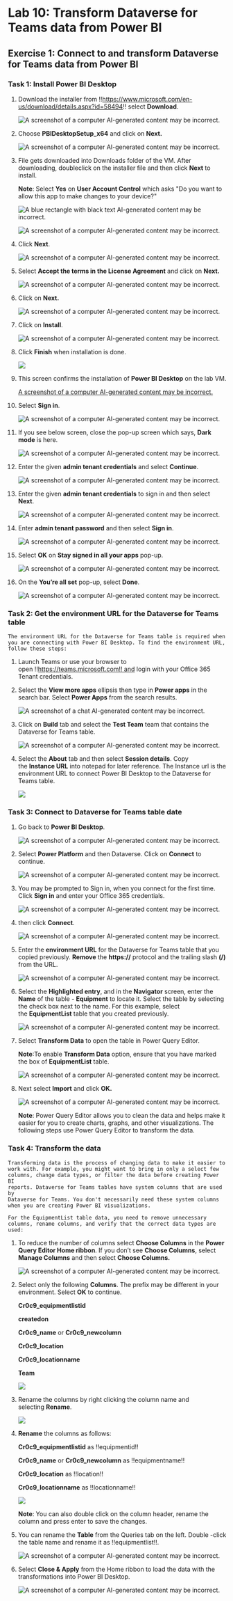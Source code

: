 # **Lab 10: Transform Dataverse for Teams data from Power BI**

## **Exercise 1: Connect to and transform Dataverse for Teams data from Power BI**

### **Task 1: Install Power BI Desktop**

1.  Download the installer
    from !!https://www.microsoft.com/en-us/download/details.aspx?id=58494!!
    select **Download**.

    ![A screenshot of a computer AI-generated content may be incorrect.](./media/image1.png)

2.  Choose **PBIDesktopSetup_x64** and click on **Next.**

    ![A screenshot of a computer AI-generated content may be incorrect.](./media/image2.png)

3.  File gets downloaded into Downloads folder of the VM. After
    downloading, doubleclick on the installer file and then click
    **Next** to install.

    **Note**: Select **Yes** on **User Account Control** which asks "Do you want to allow this app to make changes to your device?"

    ![A blue rectangle with black text AI-generated content may be incorrect.](./media/image3.png)
    
    ![A screenshot of a computer AI-generated content may be incorrect.](./media/image4.png)

5.  Click **Next**.

    ![A screenshot of a computer AI-generated content may be incorrect.](./media/image5.png)

6.  Select **Accept the terms in the License Agreement** and click on
    **Next.**

    ![A screenshot of a computer AI-generated content may be incorrect.](./media/image6.png)

7.  Click on **Next.**

    ![A screenshot of a computer AI-generated content may be incorrect.](./media/image7.png)

8.  Click on **Install**.

    ![A screenshot of a computer AI-generated content may be incorrect.](./media/image8.png)

9.  Click **Finish** when installation is done.

    ![](./media/image9.png)

10.  This screen confirms the installation of **Power BI Desktop** on the
    lab VM.

     [A screenshot of a computer AI-generated content may be incorrect.](./media/image10.png)

11. Select **Sign in**.

    ![A screenshot of a computer AI-generated content may be incorrect.](./media/image11.png)

12. If you see below screen, close the pop-up screen which says, **Dark mode** is here.
    
    ![A screenshot of a computer AI-generated content may be incorrect.](./media/image15.png)

13. Enter the given **admin tenant credentials** and select **Continue**.

    ![A screenshot of a computer AI-generated content may be incorrect.](./media/image12.1.png)

14.	Enter the given **admin tenant credentials** to sign in and then select **Next**.

    ![A screenshot of a computer AI-generated content may be incorrect.](./media/image13.1.png)

15.	Enter **admin tenant password** and then select **Sign in**.

    ![A screenshot of a computer AI-generated content may be incorrect.](./media/image14.1.png)

16.	Select **OK** on **Stay signed in all your apps** pop-up.

    ![A screenshot of a computer AI-generated content may be incorrect.](./media/image15.1.png)

17.	On the **You’re all set** pop-up, select **Done**.

    ![A screenshot of a computer AI-generated content may be incorrect.](./media/image15.1.png)
   	
### **Task 2: Get the environment URL for the Dataverse for Teams table**

    The environment URL for the Dataverse for Teams table is required when
    you are connecting with Power BI Desktop. To find the environment URL,
    follow these steps:

1.  Launch Teams or use your browser to
    open !!https://teams.microsoft.com!! and login with your Office 365
    Tenant credentials.

2.  Select the **View more apps** ellipsis then type in **Power
    apps** in the search bar. Select **Power Apps** from the search
    results.

    ![A screenshot of a chat AI-generated content may be incorrect.](./media/image17.png)

3.  Click on **Build** tab and select the **Test Team** team that
    contains the Dataverse for Teams table.

    ![A screenshot of a computer AI-generated content may be incorrect.](./media/image18.png)

4.  Select the **About** tab and then select **Session details**. Copy
    the **Instance URL** into notepad for later reference. The Instance
    url is the environment URL to connect Power BI Desktop to the
    Dataverse for Teams table.

    ![](./media/image19.png)

### **Task 3: Connect to Dataverse for Teams table date**

1.  Go back to **Power BI Desktop**.

    ![A screenshot of a computer AI-generated content may be incorrect.](./media/image20.png)

2.  Select **Power Platform** and then Dataverse. Click on
    **Connect** to continue.

    ![A screenshot of a computer AI-generated content may be incorrect.](./media/image21.png)

3.  You may be prompted to Sign in, when you connect for the first time.
    Click **Sign in** and enter your Office 365 credentials.

    ![A screenshot of a computer AI-generated content may be incorrect.](./media/image22.png)

4.  then click **Connect**.

    ![A screenshot of a computer AI-generated content may be incorrect.](./media/image23.png)

5.  Enter the **environment URL** for the Dataverse for Teams table that
    you copied previously. **Remove** the **https://** protocol and the
    trailing slash **(/)** from the URL.

    ![A screenshot of a computer AI-generated content may be incorrect.](./media/image24.png)

6.  Select the **Highlighted entry**, and in the **Navigator** screen,
    enter the **Name** of the table - **Equipment** to locate it. Select
    the table by selecting the check box next to the name. For this
    example, select the **EquipmentList** table that you created
    previously.

    ![A screenshot of a computer AI-generated content may be incorrect.](./media/image25.png)

7.  Select **Transform Data** to open the table in Power Query Editor.

    **Note**:To enable **Transform Data** option, ensure that you have marked the box of **EquipmentList** table. 

    ![A screenshot of a computer AI-generated content may be incorrect.](./media/image3.7.1.png)

8.  Next select **Import** and click **OK.**

    ![A screenshot of a computer AI-generated content may be incorrect.](./media/image27.png)

    **Note**: Power Query Editor allows you to clean the data and helps make
    it easier for you to create charts, graphs, and other visualizations.
    The following steps use Power Query Editor to transform the data.

### **Task 4: Transform the data**

    Transforming data is the process of changing data to make it easier to
    work with. For example, you might want to bring in only a select few
    columns, change data types, or filter the data before creating Power BI
    reports. Dataverse for Teams tables have system columns that are used by
    Dataverse for Teams. You don't necessarily need these system columns
    when you are creating Power BI visualizations.
    
    For the EquipmentList table data, you need to remove unnecessary
    columns, rename columns, and verify that the correct data types are
    used:

1.  To reduce the number of columns select **Choose Columns** in the **Power Query
    Editor Home ribbon**. If you don’t see
    **Choose Columns**, select **Manage Columns** and then select
    **Choose Columns.**

    ![A screenshot of a computer AI-generated content may be incorrect.](./media/image28.png)

2.  Select only the following **Columns**. The prefix may be different
    in your environment. Select **OK** to continue.

     **Cr0c9_equipmentlistid**
    
     **createdon**
    
     **Cr0c9_name** or **Cr0c9_newcolumn**
    
     **Cr0c9_location**
    
     **Cr0c9_locationname**
    
     **Team**
    
     ![](./media/image29.png)

3.  Rename the columns by right clicking the column name and
    selecting **Rename**.

    ![](./media/image30.png)

4.  **Rename** the columns as follows:

     **Cr0c9_equipmentlistid** as !!equipmentid!!
    
     **Cr0c9_name** or **Cr0c9_newcolumn** as !!equipmentname!!
    
     **Cr0c9_location** as !!location!!
    
     **Cr0c9_locationname** as !!locationname!!
    
     ![](./media/image31.png)

    **Note**: You can also double click on the column header, rename the
    column and press enter to save the changes.

5.  You can rename the **Table** from the Queries tab on the left.
    Double -click the table name and rename it as !!equipmentlist!!.

    ![A screenshot of a computer AI-generated content may be incorrect.](./media/image32.png)

6.  Select **Close & Apply** from the Home ribbon to load the data with
    the transformations into Power BI Desktop.

    ![A screenshot of a computer AI-generated content may be incorrect.](./media/image33.png)

